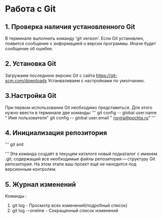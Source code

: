 # Работа с Git

## 1. Проверка наличия  установленного Git
В терминале выполнить команду 'git version'. 
Если Git установлен, появится сообщение с информацией о версии программы. Иначе будет сообщение об ошибке.

## 2. Установка Git
Загружаем последнюю версию Git с сайта https://git-scm.com/downloads
 Устанваливаем с настройками по умолчанию.
 ## 3.Настройка Git
 При первом использовании Git  необходимо представиться. Для этого нужно ввести в терминале две команды:
 ''' 
 git config -- global user.name " Имя пользователя"
 git config -- global user.email " почта@pochta.ru"
 '''
 ## 4. Инициализация репозитория
 '''
 git anit
 
 '''
 Эта команда создаёт в текущем каталоге новый подкаталог с именем .git, содержащий все необходимые файлы репозитория — структуру Git репозитория. На этом этапе ваш проект ещё не находится под версионным контролем.

 ## 5. Журнал изменений
  Команды :
  1. git log - Просмотр всех изменений(подробный список)
  2. git log --oneline    - Сокращенный список изменений
  

 